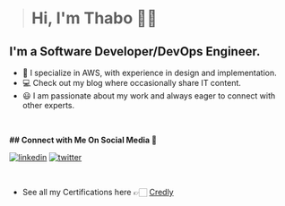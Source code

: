 > # Hi, I'm Thabo 👋🏽

## **I'm a Software Developer/DevOps Engineer.**
- 🚀 I specialize in AWS, with experience in design and implementation.
- 💻 Check out my blog where occasionally share IT content.
- 😃 I am passionate about my work and always eager to connect with other experts.

<br>

**## **Connect with Me On Social Media** 📱 &nbsp;**

<a href="https://www.linkedin.com/in/thabolebelo/"><img src="https://img.icons8.com/color/96/000000/linkedin.png" alt="linkedin"/></a>
<a href="https://twitter.com/tl_lebelo" target="_blank"><img src="https://img.icons8.com/color/96/000000/twitter.png" alt="twitter"/></a>

<br>

- See all my Certifications here 👉🏻 [Credly](https://www.credly.com/users/thabo-lebelo)
